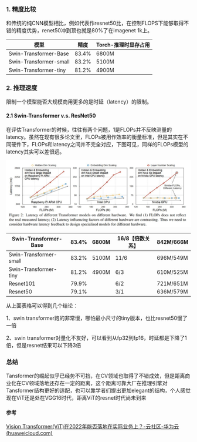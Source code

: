 ### 1. 精度比较

和传统的纯CNN模型相比，例如代表作resnet50比，在控制FLOPS下能够取得不错的精度优势，renet50冲到顶也就是80%了在imagenet 1k上。

| 模型                   | 精度  | Torch-推理时显存占用 |
| ---------------------- | ----- | -------------------- |
| Swin-Transformer-Base  | 83.4% | 6800M                |
| Swin-Transformer-small | 83.2% | 5100M                |
| Swin-Transformer-tiny  | 81.2% | 4900M                |

### 2. 推理速度

限制一个模型能否大规模商用更多的是时延（latency）的限制。

#### 2.1 Swin-Transformer v.s. ResNet50

在评估Transformer的时候，往往有两个问题，1是FLOPs并不反映测量的latency。虽然在现有很多论文里，FLOPs被用作效率的衡量标准，但是其实在不同硬件下，FLOPs和latency之间并不完全对应，下图可见，同样的FLOPs模型的latency其实可以差很远。

![搜狗截图22年01月21日1550_1.jpg](./imags/1642751529277013266.jpg)

| Swin-Transformer-Base  | 83.4% | 6800M | 16/8【倍数关系】 | 842M/666M |
| ---------------------- | ----- | ----- | ---------------- | --------- |
| Swin-Transformer-small | 83.2% | 5100M | 11/6             | 696M/549M |
| Swin-Transformer-tiny  | 81.2% | 4900M | 6/3              | 610M/525M |
| Resnet101              | 79.9% |       | 6/2              | 721M/651M |
| Resnet50               | 79.1% |       | 3/1              | 636M/579M |

从上面表格可以得到几个结论：

1、swin transformer跑的非常慢，哪怕最小尺寸的tiny版本，也比resnet50慢了一倍

2、swin transformer对量化不友好，可以看到从fp32到fp16，时延都是下降了1倍，但是resnet结果可以下降3倍



### 总结

Tansformer的崛起似乎已经势不可挡，在CV领域也取得了不错成效，但是距离商业化在CV领域落地还存在一定的距离，这个距离可靠大厂在推理引擎对Tansformer结构更好的适配，也可以靠学者们提出更加elegant的结构，个人感觉现在ViT还是处在VGG16时代，距离ViT的resnet时代尚未到来



#### 参考

[Vision Transformer(ViT)在2022年能否落地在实际业务上？-云社区-华为云 (huaweicloud.com)](https://bbs.huaweicloud.com/blogs/327738)